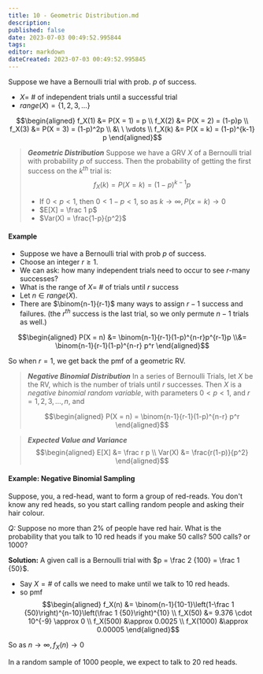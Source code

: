 ```yaml
---
title: 10 - Geometric Distribution.md
description:
published: false
date: 2023-07-03 00:49:52.995844
tags:
editor: markdown
dateCreated: 2023-07-03 00:49:52.995845
---
```


Suppose we have a Bernoulli trial with prob. $p$ of success.
- $X =$ # of independent trials until a successful trial
- $range(X) = \{1, 2, 3, \dots \}$

$$\begin{aligned}
	f_X(1) &= P(X = 1) = p \\
	f_X(2) &= P(X = 2) = (1-p)p \\
	f_X(3) &= P(X = 3) = (1-p)^2p \\
	&\ \ \vdots \\
	f_X(k) &= P(X = k) = (1-p)^{k-1} p
\end{aligned}$$

> ***Geometric Distribution***
> Suppose we have a GRV $X$ of a Bernoulli trial with probability $p$ of success. Then the probability of getting the first success on the $k^{th}$ trial is:
> $$f_X(k) = P(X = k) = (1-p)^{k-1} p$$
> - If $0 < p < 1$, then $0 < 1-p < 1$, so as $k \to \infty, P(x = k) \to 0$
> - $E[X] = \frac 1 p$
> - $Var(X) = \frac{1-p}{p^2}$

#### Example
- Suppose we have a Bernoulli trial with prob $p$ of success.
- Choose an integer $r \ge 1$.
- We can ask: how many independent trials need to occur to see $r$-many successes?
- What is the range of $X =$ # of trials until $r$ success
- Let $n \in range(X)$.
- There are $\binom{n-1}{r-1}$ many ways to assign $r-1$ success and failures. (the $r^{th}$ success is the last trial, so we only permute $n-1$ trials as well.)

$$\begin{aligned}
	P(X = n) &= \binom{n-1}{r-1}(1-p)^{n-r}p^{r-1}p
	\\&= \binom{n-1}{r-1}(1-p)^{n-r} p^r
\end{aligned}$$

So when $r = 1$, we get back the pmf of a geometric RV.

> ***Negative Binomial Distribution***
> In a series of Bernoulli Trials, let $X$ be the RV, which is the number of trials until $r$ successes. Then $X$ is a *negative binomial random variable*, with parameters $0<p<1$, and $r = 1,2,3, \dots, n$, and
> 
> $$\begin{aligned}
> 	P(X = n) = \binom{n-1}{r-1}(1-p)^{n-r} p^r
> \end{aligned}$$


> ***Expected Value and Variance***
> $$\begin{aligned}
> 	E[X] &= \frac r p \\
> 	Var(X) &= \frac{r(1-p)}{p^2}
> \end{aligned}$$


#### Example: Negative Binomial Sampling
Suppose, you, a red-head, want to form a group of red-reads. You don't know any red heads, so you start calling random people and asking their hair colour.

*Q:* Suppose no more than $2\%$ of people have red hair. What is the probability that you talk to 10 red heads if you make 50 calls? 500 calls? or 1000?

**Solution:**
A given call is a Bernoulli trial with $p = \frac 2 {100} = \frac 1 {50}$.
- Say $X=\#$ of calls we need to make until we talk to 10 red heads.
- so pmf
$$\begin{aligned}
	f_X(n) &= \binom{n-1}{10-1}\left(1-\frac 1 {50}\right)^{n-10}\left(\frac 1 {50}\right)^{10} \\
	f_X(50) &= 9.376 \cdot 10^{-9} \approx 0 \\
	f_X(500) &\approx 0.0025 \\
	f_X(1000) &\approx 0.00005
\end{aligned}$$

So as $n \to \infty, f_X(n) \to 0$

In a random sample of 1000 people, we expect to talk to $20$ red heads.


